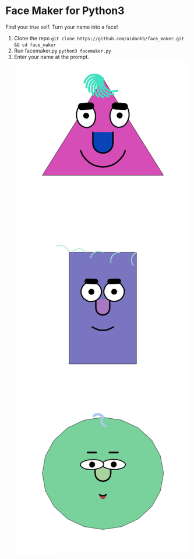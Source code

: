 # Face Maker for Python3
Find your true self. Turn your name into a face!
1. Clone the repo `git clone https://github.com/aidanhb/face_maker.git && cd face_maker`
2. Run facemaker.py `python3 facemaker.py`
3. Enter your name at the prompt.
![dudley](images/dudley.png)
![charles](images/charles.png)
![github](images/github.png)
